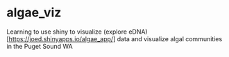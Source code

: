 # algae_viz

Learning to use shiny to visualize (explore eDNA)[https://joed.shinyapps.io/algae_app/] data and visualize algal communities in the Puget Sound WA
